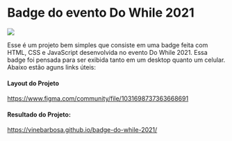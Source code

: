 # Badge do evento Do While 2021
![](https://i.imgur.com/kwNLk7Y.png)

Esse é um projeto bem simples que consiste em uma badge feita com HTML, CSS e JavaScript desenvolvida no evento Do While 2021. Essa badge foi pensada para ser exibida tanto em um desktop quanto um celular. Abaixo estão aguns links úteis:

#### Layout do Projeto
https://www.figma.com/community/file/1031698737363668691
#### Resultado do Projeto:
https://vinebarbosa.github.io/badge-do-while-2021/
